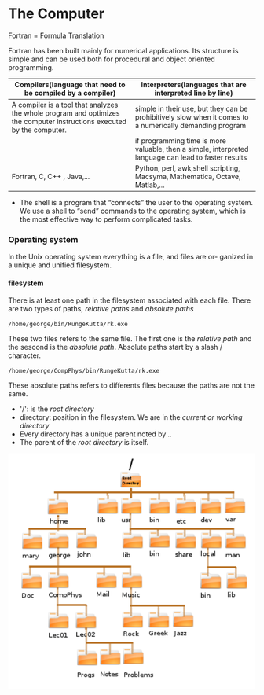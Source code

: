 # The Computer

Fortran = Formula Translation

Fortran has been built mainly for numerical applications. Its structure is simple and can be used both
for procedural and object oriented programming.

| Compilers(language that need to be compiled by a compiler) | Interpreters(languages that are interpreted line by line)|
|---|---|
|   A compiler is a tool that analyzes the whole program and optimizes the computer instructions executed by the computer. | simple in their use, but they can be prohibitively slow when it comes to a numerically demanding program  |
|   | if programming time is more valuable, then a simple, interpreted language can lead to faster results|
|Fortran, C, C++ , Java,...| Python, perl, awk,shell scripting, Macsyma, Mathematica, Octave, Matlab,...|


- The shell is a program that “connects” the user to the operating system.  We use a shell to “send” commands to the
operating system, which is the most effective way to perform complicated tasks.


### Operating system

In the Unix operating system everything is a file, and files are or-
ganized in a unique and unified filesystem. 


#### filesystem
There is at least one path in the filesystem associated with each file. There
are two types of paths, *relative paths* and *absolute paths*

```bin/RungeKutta/rk.exe
/home/george/bin/RungeKutta/rk.exe
```
These two files refers to the same file. The first one is the *relative path* and the sescond is the *absolute path*. Absolute paths start by a slash / character. 

```/home/john/bin/RungeKutta/rk.exe
/home/george/CompPhys/bin/RungeKutta/rk.exe
```

These absolute paths refers to differents files because the paths are not the same. 

- '/': is the *root directory*
- directory: position in the filesystem. We are in the *current or working directory*
- Every directory has a unique parent noted by *..*
- The parent of the *root directory* is itself.


![Texte alternatif](https://github.com/roguelogan10/images/blob/main/filesystem.png "Titre de l'image")

